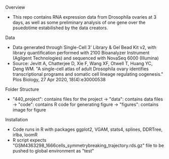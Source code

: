 Overview
- This repo contains RNA expression data from Drosophila ovaries at 3 days, as well as some preliminary analysis of one gene over the psuedotime estabilished by the data creators.

Data
- Data generated through Single-Cell 3' Library & Gel Bead Kit v2, with library quantification performed with 2100 Bioanalyzer Instrument (Agilgent Technologies) and sequenced with NovaSeq 6000 (Illumina)
- Source: Jevitt A, Chatterjee D, Xie F, Wang XF, Otwell T, Huang YC, Deng WM. "A single-cell atlas of adult Drosophila ovary identifies transcriptional programs and somatic cell lineage regulating oogenesis." Plos Biology, 27 Apr 2020, 18(4):e30000538

Folder Structure
- "440_project": contains files for the project
    -> "data": contains data files
    -> "code": contains R code for generating figure
    -> "figures": contains image for figure

Installation
- Code runs in R with packages ggplot2, VGAM, stats4, splines, DDRTree, irlba, loomR
- R script expects "GSM4363298_1666cells_symmetrybreaking_trajectory.rds.gz" file to be pushed to global environment as "test"
